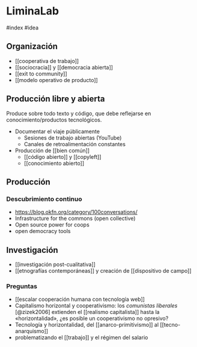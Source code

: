 # LiminaLab
#index #idea 

## Organización

- [[cooperativa de trabajo]]
- [[sociocracia]] y [[democracia abierta]]
- [[exit to community]]
- [[modelo operativo de producto]]

## Producción libre y abierta

Produce sobre todo texto y código, que debe reflejarse en conocimiento/productos tecnológicos.

- Documentar el viaje públicamente
    - Sesiones de trabajo abiertas (YouTube)
    - Canales de retroalimentación constantes
- Producción de [[bien común]]
    - [[código abierto]] y [[copyleft]]
    - [[conocimiento abierto]]

## Producción

### Descubrimiento continuo
- https://blog.okfn.org/category/100conversations/
- Infrastructure for the commons (open collective)
- Open source power for coops
- open democracy tools

## Investigación

- [[investigación post-cualitativa]]
- [[etnografías contemporáneas]] y creación de [[dispositivo de campo]]

### Preguntas

- [[escalar cooperación humana con tecnología web]]
- Capitalismo horizontal y cooperativismo: los *comunistas liberales* [@zizek2006] extienden el [[realismo capitalista]] hasta la «horizontalidad», ¿es posible un cooperativismo no opresivo?
- Tecnología y horizontalidad, del [[anarco-primitivismo]] al [[tecno-anarquismo]]
- problematizando el [[trabajo]] y el régimen del salario
